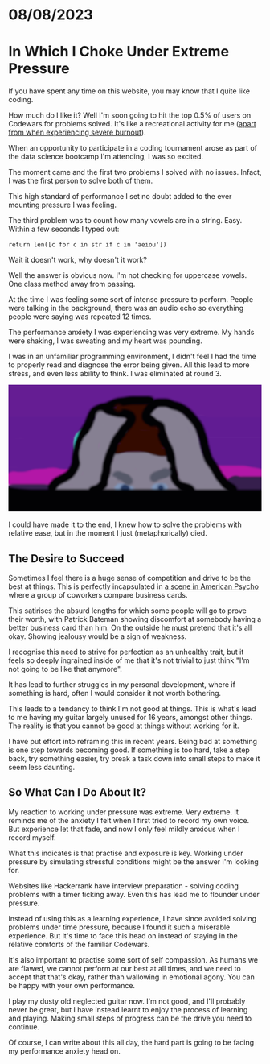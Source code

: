# 08/08/2023
# In Which I Choke Under Extreme Pressure

If you have spent any time on this website, you may know that I quite like coding.

How much do I like it? Well I'm soon going to hit the top 0.5% of users on Codewars for problems solved. It's like a recreational activity for me ([apart from when experiencing severe burnout](/txt/blog/2023/July/burnout.html)).

When an opportunity to participate in a coding tournament arose as part of the data science bootcamp I'm attending, I was so excited.

The moment came and the first two problems I solved with no issues. Infact, I was the first person to solve both of them.

This high standard of performance I set no doubt added to the ever mounting pressure I was feeling.

The third problem was to count how many vowels are in a string. Easy. Within a few seconds I typed out:

```
return len([c for c in str if c in 'aeiou'])
```

Wait it doesn't work, why doesn't it work?

Well the answer is obvious now. I'm not checking for uppercase vowels. One class method away from passing.

At the time I was feeling some sort of intense pressure to perform. People were talking in the background, there was an audio echo so everything people were saying was repeated 12 times.

The performance anxiety I was experiencing was very extreme. My hands were shaking, I was sweating and my heart was pounding.

I was in an unfamiliar programming environment, I didn't feel I had the time to properly read and diagnose the error being given. All this lead to more stress, and even less ability to think. I was eliminated at round 3.

![Staring at a laptop screen with head in hands](/images/blog/2023/stress.png)

I could have made it to the end, I knew how to solve the problems with relative ease, but in the moment I just (metaphorically) died.

## The Desire to Succeed

Sometimes I feel there is a huge sense of competition and drive to be the best at things. This is perfectly incapsulated in [a scene in American Psycho](https://www.youtube.com/watch?v=cISYzA36-ZY) where a group of coworkers compare business cards.

This satirises the absurd lengths for which some people will go to prove their worth, with Patrick Bateman showing discomfort at somebody having a better business card than him. On the outside he must pretend that it's all okay. Showing jealousy would be a sign of weakness.

I recognise this need to strive for perfection as an unhealthy trait, but it feels so deeply ingrained inside of me that it's not trivial to just think "I'm not going to be like that anymore".

It has lead to further struggles in my personal development, where if something is hard, often I would consider it not worth bothering.

This leads to a tendancy to think I'm not good at things. This is what's lead to me having my guitar largely unused for 16 years, amongst other things. The reality is that you cannot be good at things without working for it.

I have put effort into reframing this in recent years. Being bad at something is one step towards becoming good. If something is too hard, take a step back, try something easier, try break a task down into small steps to make it seem less daunting.

## So What Can I Do About It?

My reaction to working under pressure was extreme. Very extreme. It reminds me of the anxiety I felt when I first tried to record my own voice. But experience let that fade, and now I only feel mildly anxious when I record myself.

What this indicates is that practise and exposure is key. Working under pressure by simulating stressful conditions might be the answer I'm looking for.

Websites like Hackerrank have interview preparation - solving coding problems with a timer ticking away. Even this has lead me to flounder under pressure.

Instead of using this as a learning experience, I have since avoided solving problems under time pressure, because I found it such a miserable experience. But it's time to face this head on instead of staying in the relative comforts of the familiar Codewars.

It's also important to practise some sort of self compassion. As humans we are flawed, we cannot perform at our best at all times, and we need to accept that that's okay, rather than wallowing in emotional agony. You can be happy with your own performance.

I play my dusty old neglected guitar now. I'm not good, and I'll probably never be great, but I have instead learnt to enjoy the process of learning and playing. Making small steps of progress can be the drive you need to continue.

Of course, I can write about this all day, the hard part is going to be facing my performance anxiety head on.